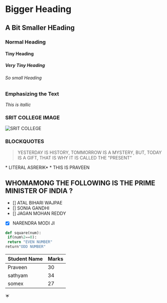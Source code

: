 # Bigger Heading
## A Bit Smaller HEading
### Normal Heading
#### Tiny Heading
##### Very Tiny Heading
###### So small Heading


### Emphasizing the Text
*This is itallic*



### SRIT COLLEGE IMAGE
![SRIT COLLEGE](https://www.srit.ac.in/images/slider/13.jpg)



### BLOCKQUOTES
> YESTERDAY IS HISTORY,
> TOMMORROW IS A MYSTERY,
> BUT, TODAY IS A GIFT, THAT IS WHY IT IS CALLED THE "PRESENT"


\* LITERAL ASRERIK\*
\* THIS IS PRAVEEN
## WHOMAMONG THE FOLLOWING IS THE PRIME MINISTER OF INDIA ?
- [] ATAL BIHARI WAJPAE
- [] SONIA GANDHI
- [] JAGAN MOHAN REDDY
- [X] NARENDRA MODI JI


```python
def square(num):
 if(num%2==0):
 return "EVEN NUMBER"
return"ODD NUMBER"
```
Student Name | Marks
-------------|---------------
Praveen|30
sathyam|34
somex|27



:umbrella:
